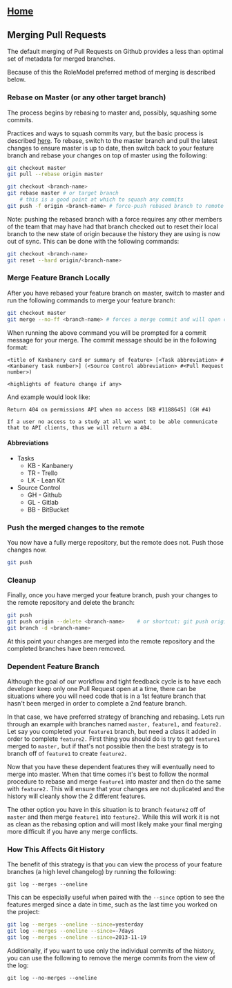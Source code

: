## [Home](../README.md)

## Merging Pull Requests

The default merging of Pull Requests on Github provides a less than optimal set of metadata for merged branches.

Because of this the RoleModel preferred method of merging is described below.

### Rebase on Master (or any other target branch)

The process begins by rebasing to master and, possibly, squashing some commits.

Practices and ways to squash commits vary, but the basic process is described [here](http://gitready.com/advanced/2009/02/10/squashing-commits-with-rebase.html).  To rebase, switch to the master branch and pull the latest changes to ensure master is up to date, then switch back to your feature branch and rebase your changes on top of master using the following:

```bash
git checkout master
git pull --rebase origin master

git checkout <branch-name>
git rebase master # or target branch
    # this is a good point at which to squash any commits
git push -f origin <branch-name> # force-push rebased branch to remote
```

Note: pushing the rebased branch with a force requires any other members of the team that may have had that branch checked out to reset their local branch to the new state of origin because the history they are using is now out of sync. This can be done with the following commands:


```bash
git checkout <branch-name>
git reset --hard origin/<branch-name>
```

### Merge Feature Branch Locally

After you have rebased your feature branch on master, switch to master and run the following commands to merge your feature branch:

```bash
git checkout master
git merge --no-ff <branch-name> # forces a merge commit and will open commit prompt
```

When running the above command you will be prompted for a commit message for your merge. The commit message should be in the following format:

```
<title of Kanbanery card or summary of feature> [<Task abbreviation> #<Kanbanery task number>] (<Source Control abbreviation> #<Pull Request number>)

<highlights of feature change if any>
```

And example would look like:

```
Return 404 on permissions API when no access [KB #1188645] (GH #4)

If a user no access to a study at all we want to be able communicate that to API clients, thus we will return a 404.
```

#### Abbreviations

* Tasks
  * KB - Kanbanery
  * TR - Trello
  * LK - Lean Kit
* Source Control
  * GH - Github
  * GL - Gitlab
  * BB - BitBucket

### Push the merged changes to the remote

You now have a fully merge repository, but the remote does not.  Push those changes now.

```bash
git push
```

### Cleanup

Finally, once you have merged your feature branch, push your changes to the remote repository and delete the branch:

```bash
git push
git push origin --delete <branch-name>    # or shortcut: git push origin :<branch-name>
git branch -d <branch-name>
```

At this point your changes are merged into the remote repository and the completed branches have been removed.  

### Dependent Feature Branch

Although the goal of our workflow and tight feedback cycle is to have each developer keep only one Pull Request open at a time, there can be situations where you will need code that is in a 1st feature branch that hasn't been merged in order to complete a 2nd feature branch.

In that case, we have preferred strategy of branching and rebasing. Lets run through an example with branches named `master,` `feature1,` and `feature2.` Let say you completed your `feature1` branch, but need a class it added in order to complete `feature2.` First thing you should do is try to get `feature1` merged to `master,` but if that's not possible then the best strategy is to branch off of `feature1` to create `feature2.`

Now that you have these dependent features they will eventually need to merge into master. When that time comes it's best to follow the normal procedure to rebase and merge `feature1` into master and then do the same with `feature2.` This will ensure that your changes are not duplicated and the history will cleanly show the 2 different features.

The other option you have in this situation is to branch `feature2` off of `master` and then merge `feature1` into `feature2.` While this will work it is not as clean as the rebasing option and will most likely make your final merging more difficult if you have any merge conflicts.

### How This Affects Git History

The benefit of this strategy is that you can view the process of your feature branches (a high level changelog) by running the following:

```
git log --merges --oneline
```

This can be especially useful when paired with the `--since` option to see the features merged since a date in time, such as the last time you worked on the project:

```bash
git log --merges --oneline --since=yesterday
git log --merges --oneline --since=-7days
git log --merges --oneline --since=2013-11-19
```

Additionally, if you want to use only the individual commits of the history, you can use the following to remove the merge commits from the view of the log:

```
git log --no-merges --oneline
```

